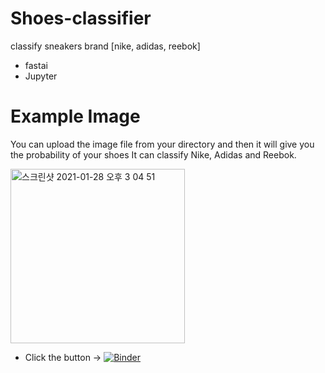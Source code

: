# Shoes-classifier

classify sneakers brand [nike, adidas, reebok]

* fastai
* Jupyter



# Example Image
You can upload the image file from your directory and then it will give you the probability of your shoes
It can classify Nike, Adidas and Reebok.

<img width="279" alt="스크린샷 2021-01-28 오후 3 04 51" src="https://user-images.githubusercontent.com/41604678/106097427-a362d600-617a-11eb-9032-ecff7364b930.png">

* Click the button -> [![Binder](https://mybinder.org/badge_logo.svg)](https://mybinder.org/v2/gh/freemjstudio/Shoes-classifier.git/master)
